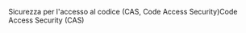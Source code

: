 <span data-ttu-id="e527a-101">Sicurezza per l'accesso al codice (CAS, Code Access Security)</span><span class="sxs-lookup"><span data-stu-id="e527a-101">Code Access Security (CAS)</span></span>